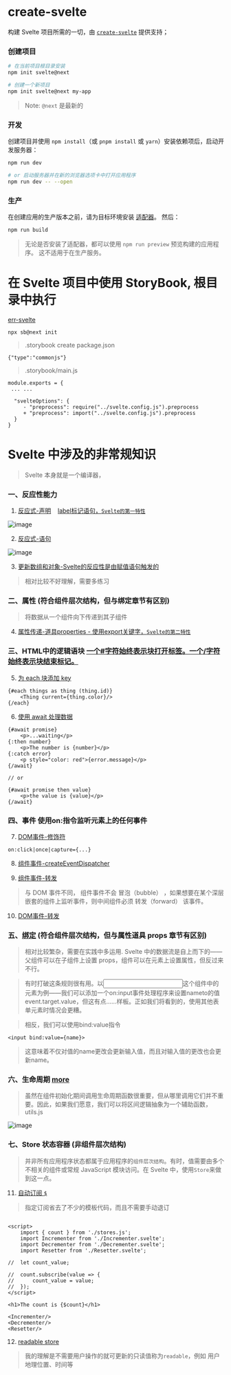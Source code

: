 # create-svelte

构建 Svelte 项目所需的一切，由 [`create-svelte`](https://github.com/sveltejs/kit/tree/master/packages/create-svelte) 提供支持；

### 创建项目

```bash
# 在当前项目根目录安装
npm init svelte@next

# 创建一个新项目
npm init svelte@next my-app
```

> Note: `@next` 是最新的

### 开发

创建项目并使用 `npm install`（或 `pnpm install` 或 `yarn`）安装依赖项后，启动开发服务器：

```bash
npm run dev

# or 启动服务器并在新的浏览器选项卡中打开应用程序
npm run dev -- --open
```

### 生产

在创建应用的生产版本之前，请为目标环境安装 [适配器](https://kit.svelte.dev/docs#adapters)。 然后：

```bash
npm run build
```

> 无论是否安装了适配器，都可以使用 `npm run preview` 预览构建的应用程序。 这不适用于在生产服务。

# 在 Svelte 项目中使用 StoryBook, 根目录中执行

[err-svelte](https://github.com/sveltejs/kit/issues/2801)

```base
npx sb@next init
```

> .storybook create package.json

```base
{"type":"commonjs"}
```

> .storybook/main.js

```base
module.exports = {
 ... ...

  "svelteOptions": {
     - "preprocess": require("../svelte.config.js").preprocess
     + "preprocess": import("../svelte.config.js").preprocess
  }
}
```

# Svelte 中涉及的非常规知识

> Svelte 本身就是一个编译器，

### 一、反应性能力

1. [反应式-声明](https://svelte.dev/tutorial/reactive-declarations) &nbsp;&nbsp; [label标记语句，`Svelte的第一特性`](https://developer.mozilla.org/zh-CN/docs/Web/JavaScript/Reference/Statements/label)

![image](https://user-images.githubusercontent.com/93444868/141734003-db35366b-176e-450b-8f1f-c89700e1507a.png)

2. [反应式-语句](https://svelte.dev/tutorial/reactive-statements)

![image](https://user-images.githubusercontent.com/93444868/141735023-be37296c-17b6-4ea9-a990-86e25c44d0f0.png)

3. [更新数组和对象-Svelte的反应性是由赋值语句触发的](https://svelte.dev/tutorial/updating-arrays-and-objects)

> 相对比较不好理解，需要多练习

### 二、属性 (符合组件层次结构，但与绑定章节有区别)

> 将数据从一个组件向下传递到其子组件

4. [属性传递-道具properties - 使用export关键字，`Svelte的第二特性`](https://svelte.dev/tutorial/declaring-props)

### 三、HTML中的逻辑语块 [一个#字符始终表示块打开标签。一个/字符始终表示块结束标记。](https://svelte.dev/tutorial/else-blocks)

5. [为 each 块添加 key](https://svelte.dev/tutorial/keyed-each-blocks)

```base
{#each things as thing (thing.id)}
	<Thing current={thing.color}/>
{/each}
```

6. [使用 await 处理数据](https:svelte.dev/tutorial/await-blocks)

```base
{#await promise}
	<p>...waiting</p>
{:then number}
	<p>The number is {number}</p>
{:catch error}
	<p style="color: red">{error.message}</p>
{/await}

// or

{#await promise then value}
	<p>the value is {value}</p>
{/await}
```

### 四、事件 使用on:指令监听元素上的任何事件

7. [DOM事件-修饰符](https://svelte.dev/tutorial/event-modifiers)

```base
on:click|once|capture={...}
```

8. [组件事件-createEventDispatcher](https://svelte.dev/tutorial/component-events) 

9. [组件事件-转发](https://svelte.dev/tutorial/event-forwarding)

> 与 DOM 事件不同， 组件事件不会 冒泡（bubble） ，如果想要在某个深层嵌套的组件上监听事件，则中间组件必须 转发（forward） 该事件。

10. [DOM事件-转发](https:svelte.dev/tutorial/dom-event-forwarding)

### 五、[绑定](https://svelte.dev/tutorial/text-inputs)  (符合组件层次结构，但与属性道具 props 章节有区别)

> 相对比较繁杂，需要在实践中多运用. Svelte 中的数据流是自上而下的——父组件可以在子组件上设置 props，组件可以在元素上设置属性，但反过来不行。

> 有时打破这条规则很有用。以<input>这个组件中的元素为例——我们可以添加一个on:input事件处理程序来设置nameto的值event.target.value，但这有点......样板。正如我们将看到的，使用其他表单元素时情况会更糟。

> 相反，我们可以使用bind:value指令

```base
<input bind:value={name}>
```

> 这意味着不仅对值的name更改会更新输入值，而且对输入值的更改也会更新name。

### 六、生命周期  [more](https://svelte.dev/docs#Run_time)

> 虽然在组件初始化期间调用生命周期函数很重要，但从哪里调用它们并不重要。因此，如果我们愿意，我们可以将区间逻辑抽象为一个辅助函数，utils.js

![image](https://user-images.githubusercontent.com/93444868/141764680-d13542b8-ef3c-46f2-8e83-1267389a8d57.png)

### 七、Store 状态容器 (非组件层次结构)

> 并非所有应用程序状态都属于应用程序的`组件层次结构`。有时，值需要由多个不相关的组件或常规 JavaScript 模块访问。在 Svelte 中，使用`Store`来做到这一点。

11. [自动订阅 `$`](https://svelte.dev/tutorial/auto-subscriptions)

> 指定订阅省去了不少的模板代码，而且不需要手动退订

```base

<script>
	import { count } from './stores.js';
	import Incrementer from './Incrementer.svelte';
	import Decrementer from './Decrementer.svelte';
	import Resetter from './Resetter.svelte';

// 	let count_value;

// 	count.subscribe(value => {
// 		count_value = value;
// 	});
</script>

<h1>The count is {$count}</h1>

<Incrementer/>
<Decrementer/>
<Resetter/>

```

12. [readable store](https://svelte.dev/tutorial/readable-stores)

> 我的理解是不需要用户操作的就可更新的只读值称为`readable`，例如 用户地理位置、时间等





